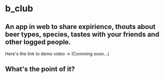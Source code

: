 # b_club

## An app in web to share expirience, thouts about beer types, species, tastes with your friends and other logged people. 

Here's the link to demo video -> (Comming soon...)

## What's the point of it?
